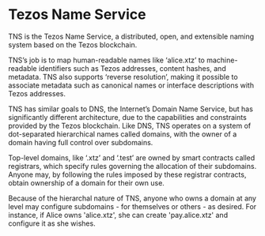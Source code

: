 # Tezos Name Service

TNS is the Tezos Name Service, a distributed, open, and extensible naming system based on the Tezos blockchain.

TNS’s job is to map human-readable names like ‘alice.xtz’ to machine-readable identifiers such as Tezos addresses, content hashes, and metadata. TNS also supports ‘reverse resolution’, making it possible to associate metadata such as canonical names or interface descriptions with Tezos addresses.

TNS has similar goals to DNS, the Internet’s Domain Name Service, but has significantly different architecture, due to the capabilities and constraints provided by the Tezos blockchain. Like DNS, TNS operates on a system of dot-separated hierarchical names called domains, with the owner of a domain having full control over subdomains.

Top-level domains, like ‘.xtz’ and ‘.test’ are owned by smart contracts called registrars, which specify rules governing the allocation of their subdomains. Anyone may, by following the rules imposed by these registrar contracts, obtain ownership of a domain for their own use.

Because of the hierarchal nature of TNS, anyone who owns a domain at any level may configure subdomains - for themselves or others - as desired. For instance, if Alice owns 'alice.xtz', she can create 'pay.alice.xtz' and configure it as she wishes.



